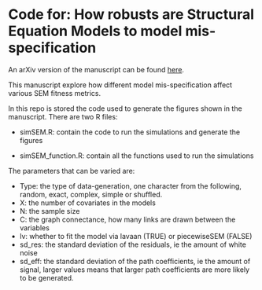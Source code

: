 # Code for: How robusts are Structural Equation Models to model mis-specification

An arXiv version of the manuscript can be found [here](https://arxiv.org/abs/1803.06186). 

This manuscript explore how different model mis-specification affect various SEM fitness metrics.

In this repo is stored the code used to generate the figures shown in the manuscript. There are two R files:

* simSEM.R: contain the code to run the simulations and generate the figures

* simSEM_function.R: contain all the functions used to run the simulations

The parameters that can be varied are:

* Type: the type of data-generation, one character from the following, random, exact, complex, simple or shuffled.
* X: the number of covariates in the models
* N: the sample size
* C: the graph connectance, how many links are drawn between the variables
* lv: whether to fit the model via lavaan (TRUE) or piecewiseSEM (FALSE)
* sd_res: the standard deviation of the residuals, ie the amount of white noise
* sd_eff: the standard deviation of the path coefficients, ie the amount of signal, larger values means that larger path coefficients are more likely to be generated.
